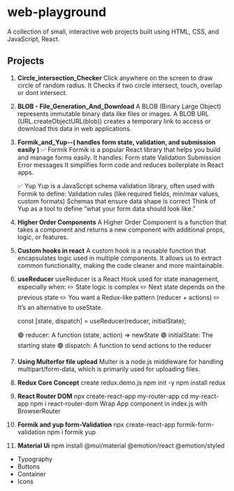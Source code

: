 # web-playground

A collection of small, interactive web projects built using HTML, CSS, and JavaScript, React.

## Projects

1. **Circle_intersection_Checker**
   Click anywhere on the screen to draw circle of random radius.
   It Checks if two circle intersect, touch, overlap or dont intersect.

2. **BLOB - File_Generation_And_Download**
   A BLOB (Binary Large Object) represents immutable binary data like files or images.
   A BLOB URL (URL.createObjectURL(blob)) creates a temporary link to access or download this data in web applications.

3. **Formik_and_Yup--( handles form state, validation, and submission easily )**
   ✅ Formik
   Formik is a popular React library that helps you build and manage forms easily. It handles:
   Form state
   Validation
   Submission
   Error messages
   It simplifies form code and reduces boilerplate in React apps.

   ✅ Yup
   Yup is a JavaScript schema validation library, often used with Formik to define:
   Validation rules (like required fields, min/max values, custom formats)
   Schemas that ensure data shape is correct
   Think of Yup as a tool to define “what your form data should look like.”

4. **Higher Order Components**
   A Higher Order Component is a function that takes a component and returns a new component with additional props, logic, or features.

5. **Custom hooks in react**
   A custom hook is a reusable function that encapsulates logic used in multiple components. It allows us to extract common functionality, making the code cleaner and more maintainable.
6. **useReducer**
   useReducer is a React Hook used for state management, especially when:
   ✏️ State logic is complex
   ✏️ Next state depends on the previous state
   ✏️ You want a Redux-like pattern (reducer + actions)
   ✏️ It’s an alternative to useState.

   const [state, dispatch] = useReducer(reducer, initialState);

   🟢 reducer: A function (state, action) => newState
   🟢 initialState: The starting state
   🟢 dispatch: A function to send actions to the reducer

7. **Using Multerfor file upload**
   Multer is a node.js middleware for handling multipart/form-data, which is primarily used for uploading files.

8. **Redux Core Concept**
   create redux.demo.js
   npm init -y
   npm install redux


9. **React Router DOM**
   npx create-react-app my-router-app
   cd my-react-app
   npm i react-router-dom
   Wrap App component in index.js with BrowserRouter

10. **Formik and yup form-Validation**
   npx create-react-app formik-form-validation
   npm i formik yup



11. **Material Ui**
   npm install @mui/material @emotion/react @emotion/styled
   * Typography
   * Buttons
   * Container
   * Icons

   



   
